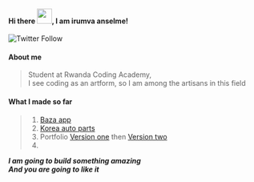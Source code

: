 #### Hi there <img src="https://raw.githubusercontent.com/MartinHeinz/MartinHeinz/master/wave.gif" width="30px">, I am irumva anselme!

![Twitter Follow](https://img.shields.io/twitter/follow/officialanselme?style=social)

#### About me
> Student at Rwanda Coding Academy, <br/>
> I see coding as an artform, so I am among the artisans in this field

#### What I made so far
> 1. [Baza app](https://bazapp.tk)
> 2. [Korea auto parts](https://korea-auto-parts-web.vercel.app)
> 3. Portfolio [Version one](http://irumvanselme.cf) then  [Version two](https://irumvanselme.github.io)
> 3. 

***I am going to build something amazing* <br/>
*And you are going to like it***
